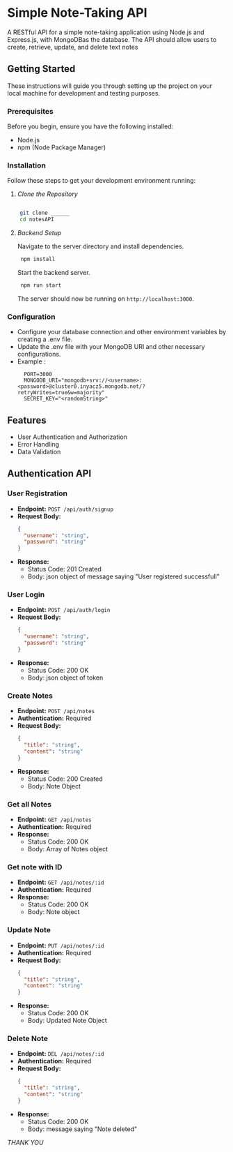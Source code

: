 # Simple Note-Taking API

A RESTful API for a simple note-taking application using Node.js and Express.js, with MongoDBas the database. The API should allow users to create, retrieve, update, and delete text notes


## Getting Started

These instructions will guide you through setting up the project on your local machine for development and testing purposes.

### Prerequisites

Before you begin, ensure you have the following installed:

- Node.js
- npm (Node Package Manager)

### Installation
Follow these steps to get your development environment running:

1. _Clone the Repository_

```bash

    git clone ______
    cd notesAPI

```
2. _Backend Setup_

   Navigate to the server directory and install dependencies.

   ```bash
    npm install
   ```

   Start the backend server.

   ```bash
    npm run start
   ```

   The server should now be running on `http://localhost:3000`.


### Configuration

- Configure your database connection and other environment variables by creating a .env file.
- Update the .env file with your MongoDB URI and other necessary configurations.
- Example :
  ```.env
    PORT=3000
    MONGODB_URI="mongodb+srv://<username>:<password>@cluster0.inyacz5.mongodb.net/?retryWrites=true&w=majority"
    SECRET_KEY="<randomString>"
  ```

## Features

- User Authentication and Authorization
- Error Handling
- Data Validation



<!-- API DOCUMENTATION -->
## Authentication API

### User Registration

- **Endpoint:** `POST /api/auth/signup`
- **Request Body:**
  ```json
  {
    "username": "string",
    "password": "string"
  }
  ```
- **Response:**
  - Status Code: 201 Created
  - Body: json object of message saying "User registered successfull"


### User Login

- **Endpoint:** `POST /api/auth/login`
- **Request Body:**
  ```json
  {
    "username": "string",
    "password": "string"
  }
  ```
- **Response:**
  - Status Code: 200 OK
  - Body: json object of token

### Create Notes

- **Endpoint:** `POST /api/notes`
- **Authentication:** Required
- **Request Body:**
  ```json
  {
    "title": "string",
    "content": "string"
  }
  ```
- **Response:**
  - Status Code: 200 Created
  - Body: Note Object

 
### Get all Notes

- **Endpoint:** `GET /api/notes`
- **Authentication:** Required
- **Response:**
  - Status Code: 200 OK
  - Body: Array of Notes object


### Get note with ID

- **Endpoint:** `GET /api/notes/:id`
- **Authentication:** Required
- **Response:**
  - Status Code: 200 OK
  - Body: Note object


### Update Note

- **Endpoint:** `PUT /api/notes/:id`
- **Authentication:** Required
- **Request Body:**
  ```json
  {
    "title": "string",
    "content": "string"
  }
  ```
- **Response:**
  - Status Code: 200 OK
  - Body: Updated Note Object


### Delete Note

- **Endpoint:** `DEL /api/notes/:id`
- **Authentication:** Required
- **Request Body:**
  ```json
  {
    "title": "string",
    "content": "string"
  }
  ```
- **Response:**
  - Status Code: 200 OK
  - Body: message saying "Note deleted"



 *THANK YOU*